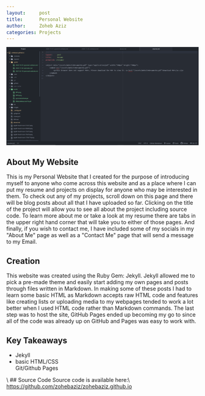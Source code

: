 ```yaml
---
layout:     post
title:      Personal Website
author:     Zoheb Aziz
categories: Projects
---
```

![Website](/assets/personalwebsite.png)

<!--excerpt-->

## About My Website
This is my Personal Website that I created for the purpose of introducing myself
to anyone who come across this website and as a place where I can put my resume and
projects on display for anyone who may be interested in them. To check out any of my
projects, scroll down on this page and there will be blog posts about all that I
have uploaded so far. Clicking on the title of the project will allow you to see
all about the project including source code. To learn more about me
or take a look at my resume there are tabs in the upper right hand corner that will
take you to either of those pages. And finally, if you wish to contact me, I have
included some of my socials in my "About Me" page as well as a "Contact Me" page
that will send a message to my Email.
## Creation
This website was created using the Ruby Gem: Jekyll. Jekyll allowed me to
pick a pre-made theme and easily start adding my own pages and posts through
files written in Markdown. In making some of these posts I had to learn some
basic HTML as Markdown accepts raw HTML code and features like creating lists or
uploading media to my webpages tended to work a lot better when I used HTML code
rather than Markdown commands. The last step was to host the site, GitHub Pages
ended up becoming my go to since all of the code was already up on GitHub and
Pages was easy to work with.
## Key Takeaways
<ul>
  <li>Jekyll</li>
  <li>basic HTML/CSS</li>
  <l1>Git/Github Pages</li>
</ul>
\
## Source Code
Source code is available here:\
<a href="https://github.com/zohebaziz/zohebaziz.github.io">https://github.com/zohebaziz/zohebaziz.github.io</a>
